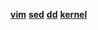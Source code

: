 ---
---
**[vim](/notes/linux/vim)**
**[sed](/notes/linux/sed)**
**[dd](/notes/linux/dd)**
**[kernel](/notes/linux/kernel)**
